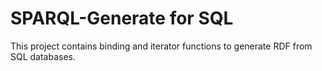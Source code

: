 # SPARQL-Generate for SQL

This project contains binding and iterator functions to generate RDF from SQL databases.


